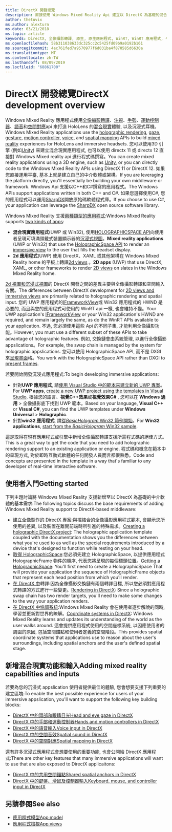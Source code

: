 ```yaml
---
title: DirectX 開發總覽
description: 直接使用 Windows Mixed Reality Api 建立以 DirectX 為基礎的混合現實引擎。
author: thetuvix
ms.author: alexturn
ms.date: 03/21/2018
ms.topic: article
keywords: DirectX, 全像攝影轉譯, 原生, 原生應用程式, WinRT, WinRT 應用程式, 平臺 Api, 自訂引擎, 中介軟體
ms.openlocfilehash: 58b311038633dc325cc2c5425fd09b9a0192b161
ms.sourcegitcommit: 4ac761fed7a9570977f6d031ba4f870585d6630a
ms.translationtype: MT
ms.contentlocale: zh-TW
ms.lasthandoff: 08/09/2019
ms.locfileid: "68861700"
---
```

# <a name="directx-development-overview"></a><span data-ttu-id="e47a8-104">DirectX 開發總覽</span><span class="sxs-lookup"><span data-stu-id="e47a8-104">DirectX development overview</span></span>


<span data-ttu-id="e47a8-105">Windows Mixed Reality 應用程式使用[全像攝影轉譯](rendering.md)、[注視](gaze.md)、[手勢](gestures.md)、[運動控制器](motion-controllers.md)、[語音](voice-input.md)和[空間對應](spatial-mapping.md)api 來打造 HoloLens 的[混合現實](mixed-reality.md)體驗, 以及沉浸式耳機。</span><span class="sxs-lookup"><span data-stu-id="e47a8-105">Windows Mixed Reality applications use the [holographic rendering](rendering.md), [gaze](gaze.md), [gesture](gestures.md), [motion controller](motion-controllers.md), [voice](voice-input.md), and [spatial mapping](spatial-mapping.md) APIs to build [mixed reality](mixed-reality.md) experiences for HoloLens and immersive headsets.</span></span> <span data-ttu-id="e47a8-106">您可以使用3D 引擎 (例如[Unity](unity-development-overview.md)) 來建立混合現實應用程式, 也可以使用 directx 11 或 directx 12 直接對 Windows Mixed reality api 進行程式碼撰寫。</span><span class="sxs-lookup"><span data-stu-id="e47a8-106">You can create mixed reality applications using a 3D engine, such as [Unity](unity-development-overview.md), or you can directly code to the Windows Mixed Reality APIs using DirectX 11 or DirectX 12.</span></span> <span data-ttu-id="e47a8-107">如果您直接運用平臺, 基本上就是建立自己的中介軟體或架構。</span><span class="sxs-lookup"><span data-stu-id="e47a8-107">If you are leveraging the platform directly, you'll essentially be building your own middleware or framework.</span></span> <span data-ttu-id="e47a8-108">Windows Api 支援以C++和C#撰寫的應用程式。</span><span class="sxs-lookup"><span data-stu-id="e47a8-108">The Windows APIs support applications written in both C++ and C#.</span></span> <span data-ttu-id="e47a8-109">如果您選擇使用C#, 您的應用程式可以運用[SharpDX](http://sharpdx.org/)開放原始碼軟體程式庫。</span><span class="sxs-lookup"><span data-stu-id="e47a8-109">If you choose to use C#, your application can leverage the [SharpDX](http://sharpdx.org/) open source software library.</span></span>


<span data-ttu-id="e47a8-110">Windows Mixed Reality 支援[兩種類型的應用程式](app-views.md):</span><span class="sxs-lookup"><span data-stu-id="e47a8-110">Windows Mixed Reality supports [two kinds of apps](app-views.md):</span></span>
* <span data-ttu-id="e47a8-111">**混合現實應用程式**(UWP 或 Win32), 使用[HOLOGRAPHICSPACE API](getting-a-holographicspace.md)向使用者呈現可填滿頭戴式裝置顯示器的[沉浸式視圖](app-views.md)。</span><span class="sxs-lookup"><span data-stu-id="e47a8-111">**Mixed reality applications** (UWP or Win32) that use the [HolographicSpace API](getting-a-holographicspace.md) to render an [immersive view](app-views.md) to the user that fills the headset display.</span></span>
* <span data-ttu-id="e47a8-112">**2d 應用程式**(UWP) 使用 DirectX、XAML 或其他架構在 Windows Mixed Reality home 的平板上轉譯[2d views](app-views.md#2d-views) 。</span><span class="sxs-lookup"><span data-stu-id="e47a8-112">**2D apps** (UWP) that use DirectX, XAML, or other frameworks to render [2D views](app-views.md#2d-views) on slates in the Windows Mixed Reality home.</span></span>


<span data-ttu-id="e47a8-113">[2d 視圖和沉浸式視圖](app-views.md)的 DirectX 開發之間的差異主要與全像攝影轉譯和空間輸入有關。</span><span class="sxs-lookup"><span data-stu-id="e47a8-113">The differences between DirectX development for [2D views and immersive views](app-views.md) are primarily related to holographic rendering and spatial input.</span></span> <span data-ttu-id="e47a8-114">您的 UWP 應用程式的[IFrameworkView](https://msdn.microsoft.com/library/windows/apps/windows.applicationmodel.core.iframeworkview.aspx)或 Win32 應用程式的 HWND 是必要的, 而且與您的應用程式可使用的 WinRT api 一樣, 也會維持不變。</span><span class="sxs-lookup"><span data-stu-id="e47a8-114">Your UWP application's [IFrameworkView](https://msdn.microsoft.com/library/windows/apps/windows.applicationmodel.core.iframeworkview.aspx) or your Win32 application's HWND are required, and remain largely the same, as do the WinRT APIs available to your application.</span></span> <span data-ttu-id="e47a8-115">不過, 您必須使用這些 Api 的不同子集, 才能利用全像攝影功能。</span><span class="sxs-lookup"><span data-stu-id="e47a8-115">However, you must use a different subset of these APIs to take advantage of holographic features.</span></span> <span data-ttu-id="e47a8-116">例如, 交換鏈會由系統管理, 以進行全像攝影 appslications。</span><span class="sxs-lookup"><span data-stu-id="e47a8-116">For example, the swap chain is managed by the system for holographic appslications.</span></span> <span data-ttu-id="e47a8-117">您可以使用 HolographicSpace API, 而不是 DXGI 來[呈現畫面](rendering-in-directx.md)格。</span><span class="sxs-lookup"><span data-stu-id="e47a8-117">You work with the HolographicSpace API rather than DXGI to [present frames](rendering-in-directx.md).</span></span>

<span data-ttu-id="e47a8-118">若要開始開發沉浸式應用程式:</span><span class="sxs-lookup"><span data-stu-id="e47a8-118">To begin developing immersive applications:</span></span>
* <span data-ttu-id="e47a8-119">針對**UWP 應用程式**, 請[使用 Visual Studio 中的範本來建立新的 UWP 專案](creating-a-holographic-directx-project.md)。</span><span class="sxs-lookup"><span data-stu-id="e47a8-119">For **UWP apps**, [create a new UWP project using the templates in Visual Studio](creating-a-holographic-directx-project.md).</span></span> <span data-ttu-id="e47a8-120">根據您的語言、**視覺C++效果**或**視覺效果C#** , 您可以在 **Windows 通用** > 全像攝影底下找到 UWP 範本。</span><span class="sxs-lookup"><span data-stu-id="e47a8-120">Based on your language, **Visual C++** or **Visual C#**, you can find the UWP templates under **Windows Universal** > **Holographic**.</span></span>
* <span data-ttu-id="e47a8-121">針對**win32 應用程式**, 請[從*BasicHologram* Win32 範例開始](creating-a-holographic-directx-project.md#creating-a-win32-project)。</span><span class="sxs-lookup"><span data-stu-id="e47a8-121">For **Win32 applications**, [start from the *BasicHologram* Win32 sample](creating-a-holographic-directx-project.md#creating-a-win32-project).</span></span>

<span data-ttu-id="e47a8-122">這是取得在現有應用程式或引擎中新增全像攝影轉譯支援所需程式碼的絕佳方式。</span><span class="sxs-lookup"><span data-stu-id="e47a8-122">This is a great way to get the code that you need to add holographic rendering support to an existing application or engine.</span></span> <span data-ttu-id="e47a8-123">程式碼和概念在範本中的呈現方式, 對於即時互動式軟體的任何開發人員而言都很熟悉。</span><span class="sxs-lookup"><span data-stu-id="e47a8-123">Code and concepts are presented in the template in a way that's familiar to any developer of real-time interactive software.</span></span>


## <a name="getting-started"></a><span data-ttu-id="e47a8-124">使用者入門</span><span class="sxs-lookup"><span data-stu-id="e47a8-124">Getting started</span></span>

<span data-ttu-id="e47a8-125">下列主題討論將 Windows Mixed Reality 支援新增至以 DirectX 為基礎的中介軟體的基本需求:</span><span class="sxs-lookup"><span data-stu-id="e47a8-125">The following topics discuss the base requirements of adding Windows Mixed Reality support to DirectX-based middleware:</span></span>

* <span data-ttu-id="e47a8-126">[建立全像製作的 DirectX 專案](creating-a-holographic-directx-project.md):與檔結合的全像攝影應用程式範本, 會顯示您所使用的差異, 以及裝置在離開前端時所引進的特殊需求。</span><span class="sxs-lookup"><span data-stu-id="e47a8-126">[Creating a holographic DirectX project](creating-a-holographic-directx-project.md): The holographic application template coupled with the documentation shows you the differences between what you're used to as well as the special requirements introduced by a device that's designed to function while resting on your head.</span></span>
* <span data-ttu-id="e47a8-127">[取得 HolographicSpace](getting-a-holographicspace.md):您必須先建立 HolographicSpace, 以提供應用程式 HolographicFrame 物件的順序, 代表您將呈現的每個標頭位置。</span><span class="sxs-lookup"><span data-stu-id="e47a8-127">[Getting a HolographicSpace](getting-a-holographicspace.md): You'll first need to create a HolographicSpace That will provide your application the sequence of HolographicFrame objects that represent each head position from which you'll render.</span></span>
* <span data-ttu-id="e47a8-128">[在 DirectX 中](rendering-in-directx.md)轉譯:因為全像攝影交換鏈有兩個轉譯目標, 所以您必須對應用程式轉譯的方式進行一些變更。</span><span class="sxs-lookup"><span data-stu-id="e47a8-128">[Rendering in DirectX](rendering-in-directx.md): Since a holographic swap chain has two render targets, you'll need to make some changes to the way your application renders.</span></span>
* <span data-ttu-id="e47a8-129">[在 DirectX 中協調系統](coordinate-systems-in-directx.md):Windows Mixed Reality 會在使用者逐步解說的同時, 學習並更新對世界的瞭解。</span><span class="sxs-lookup"><span data-stu-id="e47a8-129">[Coordinate systems in DirectX](coordinate-systems-in-directx.md): Windows Mixed Reality learns and updates its understanding of the world as the user walks around.</span></span> <span data-ttu-id="e47a8-130">這會提供應用程式使用的空間座標系統, 以因應使用者的周圍的原因, 包括空間錨點和使用者定義的空間階段。</span><span class="sxs-lookup"><span data-stu-id="e47a8-130">This provides spatial coordinate systems that applications use to reason about the user's surroundings, including spatial anchors and the user's defined spatial stage.</span></span>

## <a name="adding-mixed-reality-capabilities-and-inputs"></a><span data-ttu-id="e47a8-131">新增混合現實功能和輸入</span><span class="sxs-lookup"><span data-stu-id="e47a8-131">Adding mixed reality capabilities and inputs</span></span>

<span data-ttu-id="e47a8-132">若要為您的沉浸式 appslication 使用者提供最佳的體驗, 您會想要支援下列重要的建立區塊:</span><span class="sxs-lookup"><span data-stu-id="e47a8-132">To enable the best possible experience for users of your immersive appslication, you'll want to support the following key building blocks:</span></span>

* [<span data-ttu-id="e47a8-133">DirectX 中的頭部和眼睛目光</span><span class="sxs-lookup"><span data-stu-id="e47a8-133">Head and eye gaze in DirectX</span></span>](gaze-in-directx.md)
* [<span data-ttu-id="e47a8-134">DirectX 中的手部和運動控制器</span><span class="sxs-lookup"><span data-stu-id="e47a8-134">Hands and motion controllers in DirectX</span></span>](hands-and-motion-controllers-in-directx.md)
* [<span data-ttu-id="e47a8-135">DirectX 中的語音輸入</span><span class="sxs-lookup"><span data-stu-id="e47a8-135">Voice input in DirectX</span></span>](voice-input-in-directx.md)
* [<span data-ttu-id="e47a8-136">DirectX 中的空間音效</span><span class="sxs-lookup"><span data-stu-id="e47a8-136">Spatial sound in DirectX</span></span>](spatial-sound-in-directx.md)
* [<span data-ttu-id="e47a8-137">DirectX 中的空間對應</span><span class="sxs-lookup"><span data-stu-id="e47a8-137">Spatial mapping in DirectX</span></span>](spatial-mapping-in-directx.md)


<span data-ttu-id="e47a8-138">還有許多沉浸式應用程式會想要使用的重要功能, 也會公開給 DirectX 應用程式:</span><span class="sxs-lookup"><span data-stu-id="e47a8-138">There are other key features that many immersive applications will want to use that are also exposed to DirectX applicaitons:</span></span>

* [<span data-ttu-id="e47a8-139">DirectX 中的共用空間錨點</span><span class="sxs-lookup"><span data-stu-id="e47a8-139">Shared spatial anchors in DirectX</span></span>](shared-spatial-anchors-in-directx.md)
* [<span data-ttu-id="e47a8-140">DirectX 中的鍵盤、滑鼠及控制器輸入</span><span class="sxs-lookup"><span data-stu-id="e47a8-140">Keyboard, mouse, and controller input in DirectX</span></span>](keyboard,-mouse,-and-controller-input-in-directx.md)

## <a name="see-also"></a><span data-ttu-id="e47a8-141">另請參閱</span><span class="sxs-lookup"><span data-stu-id="e47a8-141">See also</span></span>
* [<span data-ttu-id="e47a8-142">應用程式模型</span><span class="sxs-lookup"><span data-stu-id="e47a8-142">App model</span></span>](app-model.md)
* [<span data-ttu-id="e47a8-143">應用程式檢視</span><span class="sxs-lookup"><span data-stu-id="e47a8-143">App views</span></span>](app-views.md)
